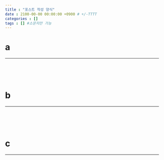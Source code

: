 ```yaml
---
title : "포스트 작성 양식"
date : 2100-00-00 00:00:00 +0900 # +/-TTTT
categories : []
tags : [] #소문자만 가능
---
```


# **a**
---



<br><br><br>

# **b**
---



<br><br><br>

# **c**
---